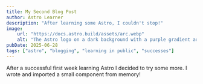 ```yaml
---
title: My Second Blog Post
author: Astro Learner
description: "After learning some Astro, I couldn't stop!"
image:
    url: "https://docs.astro.build/assets/arc.webp"
    alt: "The Astro logo on a dark background with a purple gradient arc."
pubDate: 2025-06-28
tags: ["astro", "blogging", "learning in public", "successes"]
---
```

After a successful first week learning Astro I decided to try some more. I wrote and imported a small component from memory!
